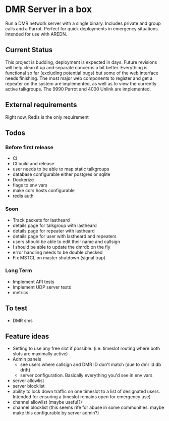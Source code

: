 # DMR Server in a box

Run a DMR network server with a single binary. Includes private and group calls and a Parrot. Perfect for quick deployments in emergency situations. Intended for use with AREDN.

## Current Status

This project is budding, deployment is expected in days. Future revisions will help clean it up and separate concerns a bit better. Everything is functional so far (excluding potential bugs) but some of the web interface needs finishing. The most major web components to register and get a repeater on the system are implemented, as well as to view the currently active talkgroups. The 9990 Parrot and 4000 Unlink are implemented.

## External requirements

Right now, Redis is the only requirement

## Todos

### Before first release

- CI
- CI build and release
- user needs to be able to map static talkgroups
- database configurable either postgres or sqlite
- Dockerize
- flags to env vars
- make cors hosts configurable
- redis auth

### Soon

- Track packets for lastheard
- details page for talkgroup with lastheard
- details page for repeater with lastheard
- details page for user with lastheard and repeaters
- users should be able to edit their name and callsign
- I should be able to update the dmrdb on the fly
- error handling needs to be double checked
- Fix MSTCL on master shutdown (signal trap)

### Long Term

- Implement API tests
- Implement UDP server tests
- metrics

## To test

- DMR sms

## Feature ideas

- Setting to use any free slot if possible. (i.e. timeslot routing where both slots are maximally active)
- Admin panels
  - see users where callsign and DMR ID don't match (due to dmr id db drift)
  - server configuration. Basically everything you'd see in env vars
- server allowlist
- server blocklist
- ability to lock down traffic on one timeslot to a list of designated users. Intended for ensuring a timeslot remains open for emergency use)
- channel allowlist (maybe useful?)
- channel blocklist (this seems rife for abuse in some communities. maybe make this configurable by server admin?)
